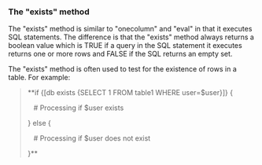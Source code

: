 ### The "exists" method


The "exists" method is similar to "onecolumn" and "eval" in that
it executes SQL statements. The difference is that the "exists" method
always returns a boolean value which is TRUE if a query in the SQL
statement it executes returns one or more rows and FALSE if the SQL
returns an empty set.


The "exists" method is often used to test for the existence of
rows in a table. For example:



> **if {\[db exists {SELECT 1 FROM table1 WHERE user\=$user}]} {  
> 
>    \# Processing if $user exists  
> 
> } else {  
> 
>    \# Processing if $user does not exist  
> 
> }**



